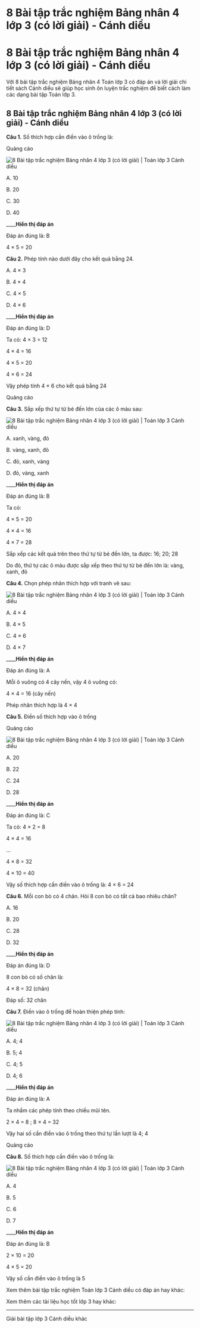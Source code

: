 # 8 Bài tập trắc nghiệm Bảng nhân 4 lớp 3 (có lời giải) - Cánh diều

# 8 Bài tập trắc nghiệm Bảng nhân 4 lớp 3 (có lời giải) - Cánh diều

Với 8 bài tập trắc nghiệm Bảng nhân 4 Toán lớp 3 có đáp án và lời giải chi tiết sách Cánh diều sẽ giúp học sinh ôn luyện trắc nghiệm để biết cách làm các dạng bài tập Toán lớp 3.

## 8 Bài tập trắc nghiệm Bảng nhân 4 lớp 3 (có lời giải) - Cánh diều

**Câu 1.** Số thích hợp cần điền vào ô trống là:

Quảng cáo

![8 Bài tập trắc nghiệm Bảng nhân 4 lớp 3 \(có lời giải\) | Toán lớp 3 Cánh diều](https://vietjack.com/toan-3-cd/images/trac-nghiem-bang-nhan-4.PNG)

A. 10

B. 20

C. 30

D. 40

____**Hiển thị đáp án**

Đáp án đúng là: B

4 × 5 = 20

**Câu 2.** Phép tính nào dưới đây cho kết quả bằng 24. 

A. 4 × 3

B. 4 × 4

C. 4 × 5

D. 4 × 6

____**Hiển thị đáp án**

Đáp án đúng là: D

Ta có: 4 × 3 = 12

4 × 4 = 16

4 × 5 = 20

4 × 6 = 24

Vậy phép tính 4 × 6 cho kết quả bằng 24

Quảng cáo

**Câu 3.** Sắp xếp thứ tự từ bé đến lớn của các ô màu sau: 

![8 Bài tập trắc nghiệm Bảng nhân 4 lớp 3 \(có lời giải\) | Toán lớp 3 Cánh diều](https://vietjack.com/toan-3-cd/images/trac-nghiem-bang-nhan-4-a.PNG)

A. xanh, vàng, đỏ

B. vàng, xanh, đỏ

C. đỏ, xanh, vàng

D. đỏ, vàng, xanh

____**Hiển thị đáp án**

Đáp án đúng là: B

Ta có:

4 × 5 = 20

4 × 4 = 16

4 × 7 = 28

Sắp xếp các kết quả trên theo thứ tự từ bé đến lớn, ta được: 16; 20; 28

Do đó, thứ tự các ô màu được sắp xếp theo thứ tự từ bé đến lớn là: vàng, xanh, đỏ

**Câu 4.** Chọn phép nhân thích hợp với tranh vẽ sau:

![8 Bài tập trắc nghiệm Bảng nhân 4 lớp 3 \(có lời giải\) | Toán lớp 3 Cánh diều](https://vietjack.com/toan-3-cd/images/trac-nghiem-bang-nhan-4-1.PNG)

A. 4 × 4

B. 4 × 5

C. 4 × 6

D. 4 × 7

____**Hiển thị đáp án**

Đáp án đúng là: A

Mỗi ô vuông có 4 cây nến, vậy 4 ô vuông có:

4 × 4 = 16 (cây nến)

Phép nhân thích hợp là 4 × 4

**Câu 5.** Điền số thích hợp vào ô trống 

Quảng cáo

![8 Bài tập trắc nghiệm Bảng nhân 4 lớp 3 \(có lời giải\) | Toán lớp 3 Cánh diều](https://vietjack.com/toan-3-cd/images/trac-nghiem-bang-nhan-4-1a.PNG)

A. 20

B. 22

C. 24

D. 28

____**Hiển thị đáp án**

Đáp án đúng là: C

Ta có: 4 × 2 = 8

4 × 4 = 16

…

4 × 8 = 32

4 × 10 = 40

Vậy số thích hợp cần điền vào ô trống là: 4 × 6 = 24

**Câu 6.** Mỗi con bò có 4 chân. Hỏi 8 con bò có tất cả bao nhiêu chân?

A. 16

B. 20

C. 28

D. 32

____**Hiển thị đáp án**

Đáp án đúng là: D

8 con bò có số chân là:

4 × 8 = 32 (chân)

Đáp số: 32 chân

**Câu 7.** Điền vào ô trống để hoàn thiện phép tính:

![8 Bài tập trắc nghiệm Bảng nhân 4 lớp 3 \(có lời giải\) | Toán lớp 3 Cánh diều](https://vietjack.com/toan-3-cd/images/trac-nghiem-bang-nhan-4-2.PNG)

A. 4; 4

B. 5; 4

C. 4; 5

D. 4; 6

____**Hiển thị đáp án**

Đáp án đúng là: A

Ta nhẩm các phép tính theo chiều mũi tên.

2 × 4 = 8 ; 8 × 4 = 32 

Vậy hai số cần điền vào ô trống theo thứ tự lần lượt là 4; 4

Quảng cáo

**Câu 8.** Số thích hợp cần điền vào ô trống là:

![8 Bài tập trắc nghiệm Bảng nhân 4 lớp 3 \(có lời giải\) | Toán lớp 3 Cánh diều](https://vietjack.com/toan-3-cd/images/trac-nghiem-bang-nhan-4-2a.PNG)

A. 4

B. 5

C. 6

D. 7

____**Hiển thị đáp án**

Đáp án đúng là: B

2 × 10 = 20

4 × 5 = 20

Vậy số cần điền vào ô trống là 5

Xem thêm bài tập trắc nghiệm Toán lớp 3 Cánh diều có đáp án hay khác:

Xem thêm các tài liệu học tốt lớp 3 hay khác:

* * *

Giải bài tập lớp 3 Cánh diều khác
